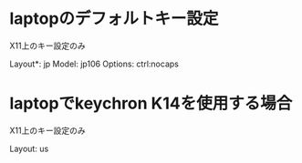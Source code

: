 # laptopのデフォルトキー設定

X11上のキー設定のみ

Layout*: jp
Model: jp106
Options: ctrl:nocaps


# laptopでkeychron K14を使用する場合

X11上のキー設定のみ

Layout: us

